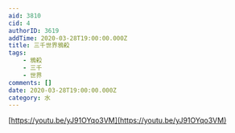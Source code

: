 ```yaml
---
aid: 3810
cid: 4
authorID: 3619
addTime: 2020-03-28T19:00:00.000Z
title: 三千世界鴉殺
tags:
    - 鴉殺
    - 三千
    - 世界
comments: []
date: 2020-03-28T19:00:00.000Z
category: 水
---
```


[https://youtu.be/yJ91OYqo3VM](https://youtu.be/yJ91OYqo3VM)
